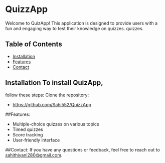 # QuizzApp
Welcome to QuizApp! This application is designed to provide users with a fun and engaging way to test their knowledge on quizzes.
quizzes. 

## Table of Contents 
- [Installation](#installation)
- [Features](#features)
- [Contact](#contact)

## Installation To install QuizApp,
follow these steps: 
Clone the repository:
- https://github.com/Sahi552/QuizzApp


##Features:
- Multiple-choice quizzes on various topics
- Timed quizzes
- Score tracking
- User-friendly interface

##Contact:
If you have any questions or feedback, feel free to reach out to sahithiyani280@gmail.com.
